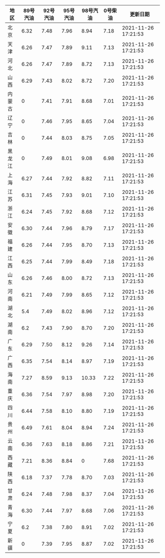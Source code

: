 | 地区 | 89号汽油 | 92号汽油 | 95号汽油 | 98号汽油 | 0号柴油 | 更新日期 |
| --- | --- | --- | --- | --- | --- | --- |
| 北京 | 6.32 | 7.48 | 7.96 | 8.94 | 7.18 | 2021-11-26 17:21:53 |
| 天津 | 6.26 | 7.47 | 7.89 | 9.11 | 7.13 | 2021-11-26 17:21:53 |
| 河北 | 6.26 | 7.47 | 7.89 | 8.72 | 7.13 | 2021-11-26 17:21:53 |
| 山西 | 6.29 | 7.43 | 8.02 | 8.72 | 7.20 | 2021-11-26 17:21:53 |
| 内蒙古 | 0 | 7.41 | 7.91 | 8.68 | 7.01 | 2021-11-26 17:21:53 |
| 辽宁 | 0 | 7.46 | 7.95 | 8.65 | 7.04 | 2021-11-26 17:21:53 |
| 吉林 | 0 | 7.44 | 8.03 | 8.75 | 7.05 | 2021-11-26 17:21:53 |
| 黑龙江 | 0 | 7.49 | 8.01 | 9.08 | 6.98 | 2021-11-26 17:21:53 |
| 上海 | 6.27 | 7.44 | 7.92 | 8.82 | 7.11 | 2021-11-26 17:21:53 |
| 江苏 | 6.31 | 7.45 | 7.93 | 9.01 | 7.10 | 2021-11-26 17:21:53 |
| 浙江 | 6.24 | 7.45 | 7.92 | 8.68 | 7.12 | 2021-11-26 17:21:53 |
| 安徽 | 6.30 | 7.44 | 7.96 | 8.79 | 7.17 | 2021-11-26 17:21:53 |
| 福建 | 6.26 | 7.44 | 7.95 | 8.70 | 7.13 | 2021-11-26 17:21:53 |
| 江西 | 6.25 | 7.44 | 7.99 | 8.49 | 7.18 | 2021-11-26 17:21:53 |
| 山东 | 6.26 | 7.46 | 8.00 | 8.72 | 7.13 | 2021-11-26 17:21:53 |
| 河南 | 6.21 | 7.49 | 7.99 | 8.65 | 7.12 | 2021-11-26 17:21:53 |
| 湖北 | 5.4 | 7.49 | 8.02 | 8.96 | 7.12 | 2021-11-26 17:21:53 |
| 湖南 | 6.2 | 7.43 | 7.90 | 8.70 | 7.20 | 2021-11-26 17:21:53 |
| 广东 | 6.29 | 7.50 | 8.12 | 9.26 | 7.14 | 2021-11-26 17:21:53 |
| 广西 | 6.35 | 7.54 | 8.14 | 8.97 | 7.19 | 2021-11-26 17:21:53 |
| 海南 | 7.27 | 8.59 | 9.13 | 10.33 | 7.22 | 2021-11-26 17:21:53 |
| 重庆 | 6.36 | 7.54 | 7.97 | 8.98 | 7.20 | 2021-11-26 17:21:53 |
| 四川 | 6.44  | 7.58 | 8.10 | 8.80 | 7.19 | 2021-11-26 17:21:53 |
| 贵州 | 6.49 | 7.61 | 8.04 | 8.94 | 7.24 | 2021-11-26 17:21:53 |
| 云南 | 6.36  | 7.63 | 8.18 | 8.86 | 7.21 | 2021-11-26 17:21:53 |
| 西藏 | 7.21 | 8.36 | 8.84 | 0 | 7.68 | 2021-11-26 17:21:53 |
| 陕西 | 6.18 | 7.37 | 7.78 | 8.70 | 7.03 | 2021-11-26 17:21:53 |
| 甘肃 | 6.24 | 7.48 | 7.98 | 8.37 | 7.04 | 2021-11-26 17:21:53 |
| 青海 | 6.30 | 7.44 | 7.97 | 8.68 | 7.06 | 2021-11-26 17:21:53 |
| 宁夏 | 6.2 | 7.38 | 7.80 | 8.91 | 7.02 | 2021-11-26 17:21:53 |
| 新疆 | 0 | 7.39 | 7.95 | 8.87 | 7.02 | 2021-11-26 17:21:53 |
